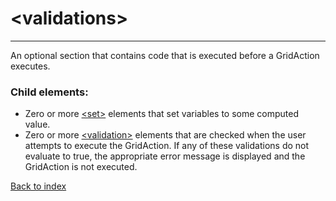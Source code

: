 # \<validations>

---

An optional section that contains code that is executed before a GridAction executes.

### Child elements:
* Zero or more [\<set>](./set.md) elements that set variables to some computed value. 
* Zero or more [\<validation>](./validation.md) elements that are checked when the user attempts to execute the GridAction. If any of these validations do not evaluate to true, the appropriate error message is displayed and the GridAction is not executed.

[Back to index](./README.md)